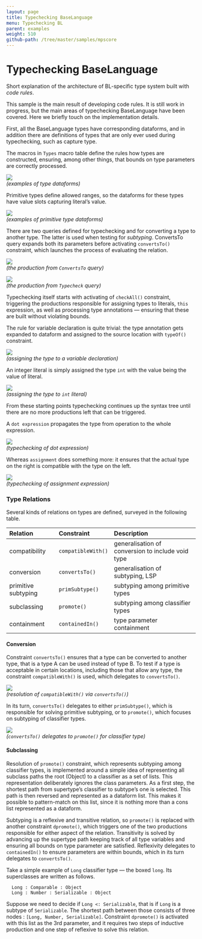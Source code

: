 ```yaml
---
layout: page
title: Typechecking BaseLanguage
menu: Typechecking BL
parent: examples
weight: 510
github-path: /tree/master/samples/mpscore
---
```


# Typechecking BaseLanguage

Short explanation of the architecture of BL-specific type system built with *code rules*.

This sample is the main result of developing code rules. It is still work in progress, but the main areas of typechecking BaseLanguage have been covered. Here we briefly touch on the implementation details.

First, all the BaseLanguage types have corresponding dataforms, and in addition there are definitions of types that are only ever used during typechecking, such as capture type.

The macros in `Types` macro table define the rules how types are constructed, ensuring, among other things, that bounds on type parameters are correctly processed.

![](img/ex-typecheck-terms-300.png)  
_(examples of type dataforms)_

Primitive types define allowed ranges, so the dataforms for these types have value slots capturing literal’s value.

![](img/ex-typecheck-terms2-400.png)  
_(examples of primitive type dataforms)_

There are two queries defined for typechecking and for converting a type to another type. The latter is used when testing for *subtyping*. ConvertsTo query expands both its parameters before activating `convertsTo()` constraint, which launches the process of evaluating the relation.

![](img/ex-typecheck-convertsto-450.png)  
_(the production from `ConvertsTo` query)_

![](img/ex-typecheck-typecheck-300.png)  
_(the production from `Typecheck` query)_

Typechecking itself starts with activating of `checkAll()` constraint, triggering  the productions responsible for assigning types to literals, `this` expression, as well as processing type annotations — ensuring that these are built without violating bounds.

The rule for variable declaration is quite trivial: the type annotation gets expanded to dataform and assigned to the source location with `typeOf()` constraint.

![](img/ex-typecheck-vardecl-750.png)  
_(assigning the type to a variable declaration)_

An integer literal is simply assigned the type `int` with the value being the value of literal.

![](img/ex-typecheck-intliteral-700.png)  
_(assigning the type to `int` literal)_

From these starting points typechecking continues up the syntax tree until there are no more productions left that can be triggered.

A `dot expression` propagates the type from operation to the whole expression.

![](img/ex-typecheck-dotexpression-600.png)  
_(typechecking of dot expression)_

Whereas `assignment` does something more: it ensures that the actual type on the right is compatible with the type on the left.

![](img/ex-typecheck-assignment-700.png)  
_(typechecking of assignment expression)_

### Type Relations

Several kinds of relations on types are defined, surveyed in the following table.

| Relation | Constraint | Description |
|:--|:--|:--|
| compatibility | `compatibleWith()` | generalisation of conversion to include void type |
| conversion | `convertsTo()` | generalisation of subtyping, LSP |
| primitive subtyping | `primSubtype()` | subtyping among primitive types |
| subclassing | `promote()` | subtyping among classifier types |
| containment | `containedIn()` | type parameter containment |

#### Conversion

Constraint `convertsTo()` ensures that a type can be converted to another type, that is a type A can be used instead of type B. To test if a type is acceptable in certain locations, including those that allow any type, the constraint `compatibleWith()` is used, which delegates to `convertsTo()`.

![](img/ex-typecheck-compatiblewith-400.png)  
_(resolution of `compatibleWith()` via `convertsTo()`)_

In its turn, `convertsTo()` delegates to either `primSubtype()`, which is responsible for solving primitive subtyping, or to `promote()`, which focuses on subtyping of classifier types.

![](img/ex-typecheck-convertscls-500.png)  
_(`convertsTo()` delegates to `promote()` for classifier type)_

#### Subclassing

Resolution of `promote()` constraint, which represents subtyping among classifier types, is implemented around a simple idea of representing all subclass paths the root (Object) to a classifier as a set of lists. This representation deliberately ignores the class parameters. As a first step, the shortest path from supertype’s classifier to subtype’s one is selected. This path is then reversed and represented as a dataform list. This makes it possible to pattern-match on this list, since it is nothing more than a cons list represented as a dataform.

Subtyping is a reflexive and transitive relation, so `promote()` is replaced with another constraint `dpromote()`, which triggers one of the two productions responsible for either aspect of the relation. Transitivity is solved by advancing up the supertype path keeping track of all type variables and ensuring all bounds on type parameter are satisfied. Reflexivity delegates to `containedIn()` to ensure parameters are within bounds, which in its turn delegates to `convertsTo()`.

Take a simple example of `Long` classifier type — the boxed `long`. Its superclasses are written as follows.

```
  Long : Comparable : Object
  Long : Number : Serializable : Object
```

Suppose we need to decide if `Long <: Serializable`, that is if `Long` is a subtype of `Serializable`. The shortest path between those consists of three nodes : `[Long, Number, Serializable]`. Constraint `dpromote()` is activated with this list as the  3rd parameter, and it requires two steps of inductive production and one step of reflexive to solve this relation.



